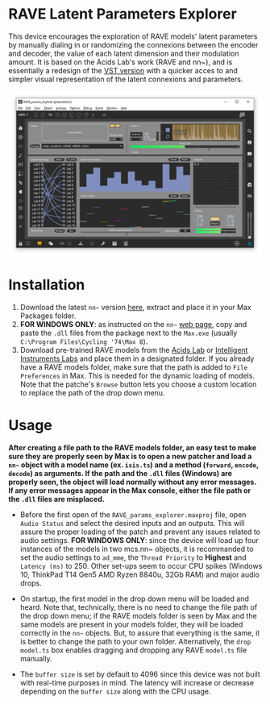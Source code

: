 # RAVE Latent Parameters Explorer

This device encourages the exploration of RAVE models' latent parameters by manually dialing in or randomizing the connexions between the encoder and decoder, the value of each latent dimension and their modulation amount. It is based on the Acids Lab's work (RAVE and nn~), and is essentially a redesign of the [VST version](https://forum.ircam.fr/projects/detail/rave-vst/) with a quicker acces to and simpler visual representation of the latent connexions and parameters.

![latent-params](assets/rave-params-exp.png)

# Installation

1. Download the latest `nn~` version [here](https://github.com/domkirke/nn_tilde/releases/), extract and place it in your Max Packages folder.
2. **FOR WINDOWS ONLY**: as instructed on the `nn~` [web page](https://forum.ircam.fr/projects/detail/nn/), copy and paste the `.dll` files from the package next to the `Max.exe` (usually `C:\Program Files\Cycling '74\Max 8`).
3. Download pre-trained RAVE models from the [Acids Lab](https://acids-ircam.github.io/rave_models_download) or [Intelligent Instruments Labs](https://huggingface.co/Intelligent-Instruments-Lab/rave-models) and place them in a designated folder. If you already have a RAVE models folder, make sure that the path is added to `File Preferences` in Max. This is needed for the dynamic loading of models. Note that the patche's `Browse` button lets you choose a custom location to replace the path of the drop down menu.

# Usage

**After creating a file path to the RAVE models folder, an easy test to make sure they are properly seen by Max is to open a new patcher and load a `nn~` object with a model name (ex. `isis.ts`) and a method (`forward`, `encode`, `decode`) as arguments. If the path and the `.dll` files (Windows) are properly seen, the object will load normally without any error messages. If any error messages appear in the Max console, either the file path or the `.dll` files are misplaced.**

- Before the first open of the `RAVE_params_explorer.maxproj` file, open `Audio Status` and select the desired inputs and an outputs. This will assure the proper loading of the patch and prevent any issues related to audio settings. **FOR WINDOWS ONLY**: since the device will load up four instances of the models in two mcs.nn~ objects, it is recommanded to set the audio settings to `ad_mme`, the `Thread Priority` to **Highest** and `Latency (ms)` to 250. Other set-ups seem to occur CPU spikes (Windows 10, ThinkPad T14 Gen5 AMD Ryzen 8840u, 32Gb RAM) and major audio drops.
  
- On startup, the first model in the drop down menu will be loaded and heard. Note that, technically, there is no need to change the file path of the drop down menu; if the RAVE models folder is seen by Max and the same models are present in your models folder, they will be loaded correctly in the `nn~` objects. But, to assure that everything is the same, it is better to change the path to your own folder. Alternatively, the `drop model.ts` box enables dragging and dropping any RAVE `model.ts` file manually.
  
- The `buffer size` is set by default to 4096 since this device was not built with real-time purposes in mind. The latency will increase or decrease depending on the `buffer size` along with the CPU usage.
